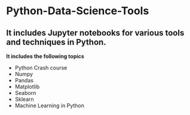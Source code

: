 # Python-Data-Science-Tools

## It includes Jupyter notebooks for various tools and techniques in Python.

**It includes the following topics**
- Python Crash course
- Numpy
- Pandas
- Matplotlib
- Seaborn
- Sklearn
- Machine Learning in Python
